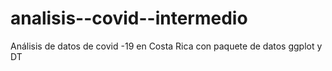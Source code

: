 # analisis--covid--intermedio
Análisis de datos de covid -19 en Costa Rica con paquete de datos ggplot y DT
